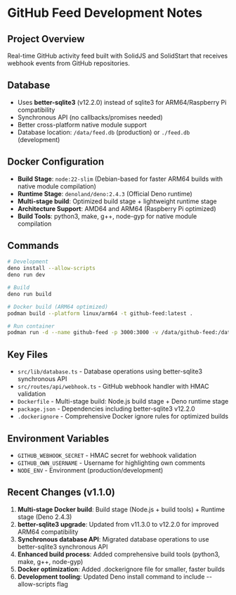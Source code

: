 # GitHub Feed Development Notes

## Project Overview
Real-time GitHub activity feed built with SolidJS and SolidStart that receives webhook events from GitHub repositories.

## Database
- Uses **better-sqlite3** (v12.2.0) instead of sqlite3 for ARM64/Raspberry Pi compatibility
- Synchronous API (no callbacks/promises needed)
- Better cross-platform native module support
- Database location: `/data/feed.db` (production) or `./feed.db` (development)

## Docker Configuration
- **Build Stage**: `node:22-slim` (Debian-based for faster ARM64 builds with native module compilation)
- **Runtime Stage**: `denoland/deno:2.4.3` (Official Deno runtime)
- **Multi-stage build**: Optimized build stage + lightweight runtime stage
- **Architecture Support**: AMD64 and ARM64 (Raspberry Pi optimized)
- **Build Tools**: python3, make, g++, node-gyp for native module compilation

## Commands
```bash
# Development
deno install --allow-scripts
deno run dev

# Build
deno run build

# Docker build (ARM64 optimized)
podman build --platform linux/arm64 -t github-feed:latest .

# Run container
podman run -d --name github-feed -p 3000:3000 -v /data/github-feed:/data github-feed:latest
```

## Key Files
- `src/lib/database.ts` - Database operations using better-sqlite3 synchronous API
- `src/routes/api/webhook.ts` - GitHub webhook handler with HMAC validation
- `Dockerfile` - Multi-stage build: Node.js build stage + Deno runtime stage
- `package.json` - Dependencies including better-sqlite3 v12.2.0
- `.dockerignore` - Comprehensive Docker ignore rules for optimized builds

## Environment Variables
- `GITHUB_WEBHOOK_SECRET` - HMAC secret for webhook validation
- `GITHUB_OWN_USERNAME` - Username for highlighting own comments
- `NODE_ENV` - Environment (production/development)

## Recent Changes (v1.1.0)
1. **Multi-stage Docker build**: Build stage (Node.js + build tools) + Runtime stage (Deno 2.4.3)
2. **better-sqlite3 upgrade**: Updated from v11.3.0 to v12.2.0 for improved ARM64 compatibility
3. **Synchronous database API**: Migrated database operations to use better-sqlite3 synchronous API
4. **Enhanced build process**: Added comprehensive build tools (python3, make, g++, node-gyp)
5. **Docker optimization**: Added .dockerignore file for smaller, faster builds
6. **Development tooling**: Updated Deno install command to include --allow-scripts flag